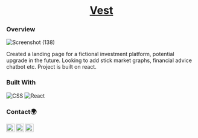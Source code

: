 
<h1 align="center"><a href='https://shady-vest.netlify.app/'>Vest</a></h1>


### Overview
![Screenshot (138)](https://user-images.githubusercontent.com/62676042/130713497-e0dcb3aa-ff9f-4be8-8086-2c73379ab151.png)

Created a landing page for  a fictional investment platform, potential upgrade in the future. Looking to add stick market graphs, financial advice chatbot etc.
Project is built on react.

### Built With

<!-- This section should list any major frameworks that you built your project using. Here are a few examples.-->


  ![CSS](https://img.shields.io/badge/-CSS-333333?style=flat&logo=CSS3&logoColor=1572B6)
  ![React](https://img.shields.io/badge/-React-333333?style=flat&logo=react)


### Contact🌍
[<img align="left" alt="iyanu-show | Twitter" width="22px" src="https://cdn.jsdelivr.net/npm/simple-icons@v5/icons/twitter.svg" />][twitter]
[<img align="left" alt="iyanu-show | LinkedIn" width="22px"  src="https://cdn.jsdelivr.net/npm/simple-icons@v5/icons/linkedin.svg" />][linkedin]
[<img align="left" alt="iyanu-show" width="22px" src="https://cdn.jsdelivr.net/npm/simple-icons@v5/icons/react.svg" />][website]


<br/>

[website]: https://iyanushowportfolio.netlify.app/
[twitter]: https://twitter.com/the_iyanu
[linkedin]: https://www.linkedin.com/in/iyanuoluwa-sowande-0522/
